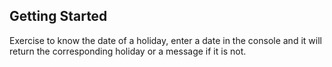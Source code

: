 ## Getting Started

Exercise to know the date of a holiday, enter a date in the console and it will return the corresponding holiday or a message if it is not.
